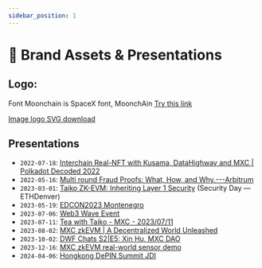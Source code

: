```yaml
---
sidebar_position: 1
---
```

# 🎁 Brand Assets & Presentations

## Logo: 
Font Moonchain is SpaceX font, MoonchAin [Try this link](https://www.fontget.com/font/spacex/)

[Image logo SVG download](https://github.com/MXCzkEVM/SupernodeV2-devdocs/tree/main/static/brand)

## Presentations

- `2022-07-18`: [Interchain Real-NFT with Kusama, DataHighway and MXC | Polkadot Decoded 2022](https://www.youtube.com/watch?v=GTnm5GYqero) 
- `2022-05-16`: [Multi round Fraud Proofs: What, How, and Why.---Arbitrum](https://www.youtube.com/watch?v=NxvGatp9dIE) 
- `2023-03-01`: [Taiko ZK-EVM: Inheriting Layer 1 Security](https://hackmd.io/@taikolabs/BkWoN0nRi) (Security Day — ETHDenver)
- `2023-05-19`: [EDCON2023 Montenegro](https://www.youtube.com/watch?v=HTp7rPfLL8o&list=PL6dfW2OxzxT-LlqrEzyjEEDpuipFMatVu) 
- `2023-07-06`: [Web3 Wave Event](https://www.youtube.com/live/ym6sZsi63CQ?feature=share)
- `2023-07-11`: [Tea with Taiko - MXC - 2023/07/11](https://www.youtube.com/watch?v=Zo8cUwIAZMw)
- `2023-08-02`: [MXC zkEVM | A Decentralized World Unleashed](https://www.youtube.com/watch?v=aOUkaMxuu_8)
- `2023-10-02`: [DWF Chats S2|E5: Xin Hu,  MXC DAO](https://www.youtube.com/watch?v=-pCElEMtLAA)
- `2023-12-16`: [MXC zkEVM real-world sensor demo](https://www.youtube.com/watch?v=30_Psventos&t=3s)
- `2024-04-06`: [Hongkong DePIN Summit JDI](https://www.youtube.com/live/WvlbL-OOtvY?si=5cpcKuOf6YETps0V&t=9107)
